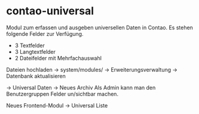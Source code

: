 contao-universal
================

Modul zum erfassen und ausgeben universellen Daten in Contao. Es stehen folgende Felder zur Verfügung.
- 3 Textfelder
- 3 Langtextfelder
- 2 Dateifelder mit Mehrfachauswahl 

Dateien hochladen -> system/modules/
-> Erweiterungsverwaltung -> Datenbank aktualisieren

-> Universal Daten -> Neues Archiv
Als Admin kann man den Benutzergruppen Felder un/sichtbar machen.

Neues Frontend-Modul -> Universal Liste
